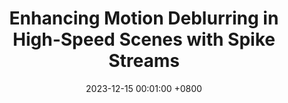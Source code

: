 ---
title:          "Enhancing Motion Deblurring in High-Speed Scenes with Spike Streams"
date:           2023-12-15 00:01:00 +0800
selected:       false
pub:            <em> Advances in Neural Information Processing Systems </em> (<strong> NeurIPS </strong>)
pub_date:       "2023"
#abstract: >-
#  Photo by Dessy Dimcheva on Unsplash. Please keep the description of your publication as brief as possible. 1~2 sentences is ideal. Otherwise, it will look too noisy. This is a <strong>counterexample</strong> to show how the publication will look like when the abstract is too long.
#  The tangerine is a type of citrus fruit that is orange in color, that is considered either a variety of Citrus reticulata, the mandarin orange, or a closely related species, under the name Citrus tangerina, or yet as a hybrid (Citrus × tangerina) of mandarin orange varieties, with some pomelo contribution.
#  According to the Oxford English Dictionary (OED), the word "tangerine" was originally an adjective meaning "Of or pertaining to, or native of Tangier, a seaport in Morocco, on the Strait of Gibraltar" and "a native of Tangier." The name was first used for fruit coming from Tangier, Morocco, described as a mandarin variety. The OED cites this usage from Addison's The Tatler in 1710 with similar uses from the 1800s. The adjective was applied to the fruit, once known scientifically as "Citrus nobilis var. tangeriana" which grew in the region of Tangiers. This usage appears in the 1800s.

cover:          /assets/pubpic/2023_neurips.png
authors:
  - Shiyan Chen* 
  - Jiyuan Zhang*
  - <strong> Yajing Zheng &#9993;</strong>
  - Tiejun Huang
  - Zhaofei Yu&#9993;
links:
  Paper: https://proceedings.neurips.cc/paper_files/paper/2023/file/dead3d8ff3f9198e38a36a950ebbcafd-Paper-Conference.pdf
  Code: https://github.com/hnmizuho/SpkDeblurNet
  Data: https://pan.baidu.com/s/1XryVqgbrknUU6LGyPHX3Lg?pwd=n3ss
#  Unsplash: https://unsplash.com/photos/orange-fruit-on-white-table-cloth-ISX_imp8t1o
---